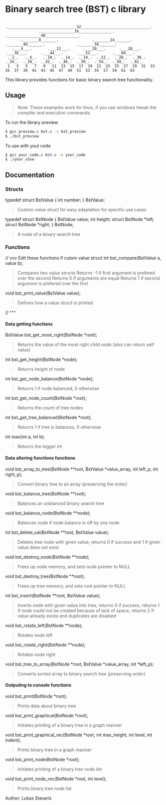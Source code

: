 # Binary search tree **(BST)** c library
```
                               ._______________________________32_______________________________.
               ._______________16_______________.                              ._______________48_______________.
       ._______8_______.               ._______24_______.              ._______40_______.              ._______56_______.
   .___4___.       .___12___.      .___20___.      .___28___.      .___36___.      .___44___.      .___52___.      .___60___.
 ._2_.   ._6_.   ._10_.  ._14_.  ._18_.  ._22_.  ._26_.  ._30_.  ._34_.  ._38_.  ._42_.  ._46_.  ._50_.  ._54_.  ._58_.  ._62_.
 1   3   5   7   9   11  13  15  17  19  21  23  25  27  29  31  33  35  37  39  41  43  45  47  49  51  53  55  57  59  61  63
```
This library provides functions for basic binary search tree functionality.

## Usage
> Note: These examples work for linux, if you use windows tweak the compiler and execution commands.

To run the library preview
```bash
$ gcc preview.c bst.c -o bst_preview
$ ./bst_preview
```

To use with yout code
```bash
$ gcc your_code.c bst.c -o your_code
$ ./your_cose
```

## Documentation
### Structs
typedef struct BstValue {
    int number;
} BstValue;
> Custom value struct for easy adaptation
for specific use cases

typedef struct BstNode {
    BstValue value;
    int height;
    struct BstNode *left;
    struct BstNode *right;
} BstNode;
> A node of a binary search tree


### Functions
// vvv Edit these functions if cutom value struct
int bst_compare(BstValue a, value b);
> Compares two value structs
Returns -1 if first argument is prefered over the second
Returns 0 if arguments are equal
Returns 1 if second argument is prefered over the first

void bst_print_value(BstValue value);
> Defines how a value struct is printed

// ^^^

#### Data getting functions
BstValue bst_get_most_right(BstNode *root);
> Returns the value of the most right child node (also can return self value)

int bst_get_height(BstNode *node);
> Returns height of node

int bst_get_node_balance(BstNode *node);
> Returns 1 if node balanced, 0 otherwise

int bst_get_node_count(BstNode *root);
> Returns the count of tree nodes

int bst_get_tree_balanced(BstNode *root);
> Returns 1 if tree is balances, 0 otherwise

int max(int a, int b);
> Returns the bigger int

#### Data altering functions functions
void bst_array_to_tree(BstNode **root, BstValue *value_array, int left_p, int right_p);
> Convert binary tree to an array (preserving the order)

void bst_balance_tree(BstNode **root);
> Balances an unblanced binary search tree

void bst_balance_node(BstNode **node);
> Balances node if node balance is off by one node

int bst_delete_val(BstNode **root, BstValue value);
> Deletes tree node with given value,
returns 0 if success and 1 if given value does not exist

void bst_destroy_node(BstNode **node);
> Frees up node memory, and sets node pointer to NULL

void bst_destroy_tree(BstNode **root);
> Frees up tree memory, and sets root pointer to NULL

int bst_insert(BstNode **root, BstValue value);
> Inserts node with given value into tree,
returns 0 if success,
returns 1 if node could not be created because of lack of space,
returns 2 if value already exists and duplicates are disabled

void bst_rotate_left(BstNode **node);
> Rotates node left

void bst_rotate_right(BstNode **node);
> Rotates node right

void bst_tree_to_array(BstNode *root, BstValue *value_array, int *left_p);
> Converts sorted array to binary search tree (preserving order)

#### Outputing to console functions
void bst_print(BstNode *root);
> Prints data about binary tree

void bst_print_graphical(BstNode *root);
> Initiates printing of a binary tree in a graph manner

void bst_print_graphical_rec(BstNode *root, int max_height, int level, int indent);
> Prints binary tree in a graph manner

void bst_print_node(BstNode *root);
> Initiates printing of a binary tree node list

void bst_print_node_rec(BstNode *root, int level);
> Prints binary tree node list

Author: Lukas Stavaris
